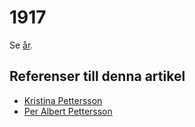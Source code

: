 # 1917

Se [år](år).

## Referenser till denna artikel

* [Kristina Pettersson](kristina%20pettersson)
* [Per Albert Pettersson](per%20albert%20pettersson)
